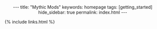 <p align="center">
    ---
    title: "Mythic Mods"
    keywords: homepage
    tags: [getting_started]
    hide_sidebar: true
    permalink: index.html
    ---
</p>

{% include links.html %}
